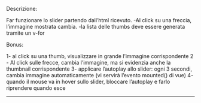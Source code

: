 Descrizione:

Far funzionare lo slider partendo dall’html ricevuto.
-Al click su una freccia, l’immagine mostrata cambia.
-la lista delle thumbs deve essere generata tramite un v-for


Bonus:

1- al click su una thumb, visualizzare in grande l’immagine corrispondente
2 - Al click sulle frecce, cambia l’immagine, ma si evidenzia anche la thumbnail corrispondente
3- applicare l’autoplay allo slider: ogni 3 secondi, cambia immagine automaticamente (vi servirà l’evento mounted() di vue)
4- quando il mouse va in hover sullo slider, bloccare l’autoplay e farlo riprendere quando esce

-------------------------------------------------------------------------------------------------------

